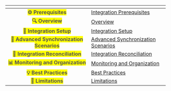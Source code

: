 <table data-view="cards" data-full-width="false">
  <thead>
    <tr>
      <th align="center" data-card-cover></th>
      <th data-hidden data-card-target data-type="content-ref"></th>
    </tr>
  </thead>
  <tbody>
    <tr>
      <td align="center"><mark style="color:#555555"><strong>⚙️ Prerequisites</strong></mark></td>
      <td><a href="integration-prerequisites.md">Integration Prerequisites</a></td>
    </tr>
    <tr>
      <td align="center"><mark style="color:#555555"><strong>🔍 Overview</strong></mark></td>
      <td><a href="overview-of-integration.md">Overview</a></td>
    </tr>
    <tr>
      <td align="center"><mark style="color:#555555"><strong>🔧 Integration Setup</strong></mark></td>
      <td><a href="configure-integrations.md">Integration Setup</a></td>
    </tr>
    <tr>
      <td align="center"><mark style="color:#555555"><strong>🧩 Advanced Synchronization Scenarios</strong></mark></td>
      <td><a href="comment-author-impersonation.md">Advanced Synchronization Scenarios</a></td>
    </tr>
    <tr>
      <td align="center"><mark style="color:#555555"><strong>🧭 Integration Reconciliation</strong></mark></td>
      <td><a href="reconcile.md">Integration Reconciliation</a></td>
    </tr>
    <tr>
      <td align="center"><mark style="color:#555555"><strong>📊 Monitoring and Organization</strong></mark></td>
      <td><a href="folder-management.md">Monitoring and Organization</a></td>
    </tr>
    <tr>
      <td align="center"><mark style="color:#555555"><strong>💡 Best Practices</strong></mark></td>
      <td><a href="best-practises.md">Best Practices</a></td>
    </tr>
    <tr>
      <td align="center"><mark style="color:#555555"><strong>🚫 Limitations</strong></mark></td>
      <td><a href="limitations.md">Limitations</a></td>
    </tr>
  </tbody>
</table>
